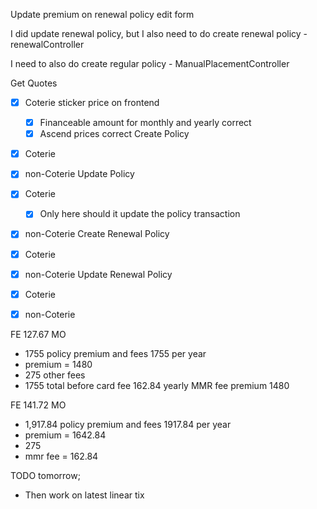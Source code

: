 Update premium on renewal policy edit form

I did update renewal policy, but I also need to do create renewal policy - renewalController

I need to also do create regular policy - ManualPlacementController



Get Quotes
- [x] Coterie sticker price on frontend
	- [x] Financeable amount for monthly and yearly correct
	- [x] Ascend prices correct
Create Policy
- [x] Coterie
- [x] non-Coterie
Update Policy
- [x] Coterie
	- [x] Only here should it update the policy transaction
- [x] non-Coterie
Create Renewal Policy
- [x] Coterie
- [x] non-Coterie
 Update Renewal Policy
- [x] Coterie
- [x] non-Coterie


FE
127.67 MO
- 1755 policy premium and fees
1755 per year
- premium = 1480
- 275 other fees
- 1755 total before card fee
162.84 yearly MMR fee 
premium 1480



FE
141.72 MO
- 1,917.84 policy premium and fees
1917.84 per year
- premium = 1642.84
- 275
- mmr fee = 162.84


TODO tomorrow;
- Then work on latest linear tix